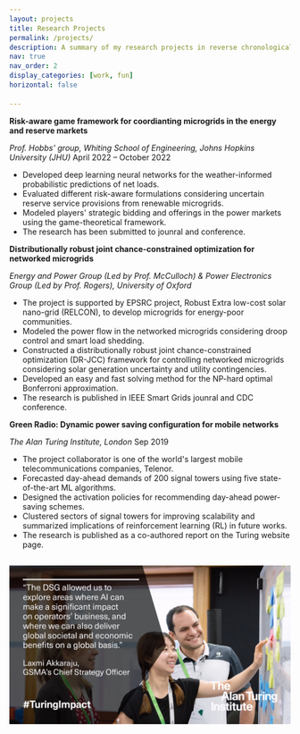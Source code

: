 ```yaml
---
layout: projects
title: Research Projects
permalink: /projects/
description: A summary of my research projects in reverse chronological order.
nav: true
nav_order: 2
display_categories: [work, fun]
horizontal: false

---
```


**Risk-aware game framework for coordianting microgrids in the energy and reserve markets**

*Prof. Hobbs' group, Whiting School of Engineering, Johns Hopkins University (JHU)*		April 2022 – October 2022

- Developed deep learning neural networks for the weather-informed probabilistic predictions of net loads.
- Evaluated different risk-aware formulations considering uncertain reserve service provisions from renewable microgrids. 
- Modeled players' strategic bidding and offerings in the power markets using the game-theoretical framework.
- The research has been submitted to jounral and conference. 

**Distributionally robust joint chance-constrained optimization for networked microgrids**

*Energy and Power Group (Led by Prof. McCulloch) & Power Electronics Group (Led by Prof. Rogers), University of Oxford* 

- The project is supported by EPSRC project, Robust Extra low-cost solar nano-grid (RELCON), to develop microgrids for energy-poor communities.
- Modeled the power flow in the networked microgrids considering droop control and smart load shedding.
- Constructed a distributionally robust joint chance-constrained optimization (DR-JCC) framework for controlling networked microgrids considering solar generation uncertainty and utility contingencies.
- Developed an easy and fast solving method for the NP-hard optimal Bonferroni approximation.
- The research is published in IEEE Smart Grids jounral and CDC conference. 

**Green Radio: Dynamic power saving configuration for mobile networks**

*The Alan Turing Institute, London*             							    Sep 2019

- The project collaborator is one of the world's largest mobile telecommunications companies, Telenor. 
- Forecasted day-ahead demands of 200 signal towers using five state-of-the-art ML algorithms.  
- Designed the activation policies for recommending day-ahead power-saving schemes.
- Clustered sectors of signal towers for improving scalability and summarized implications of reinforcement learning (RL) in future works. 
- The research is published as a co-authored report on the Turing website page. 

<h2> </h2>
<img src="/img/turing.JPG" alt="Turing_photos">


